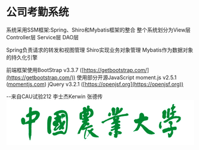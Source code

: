 # 公司考勤系统

系统采用SSM框架:Spring、Shiro和Mybatis框架的整合
整个系统划分为View层 Controller层 Service层 DAO层

Spring负责请求的转发和视图管理
Shiro实现业务对象管理
Mybatis作为数据对象的持久化引擎

前端框架使用BootStrap v3.3.7 ([https://getbootstrap.com/](https://getbootstrap.com/))
使用部分开源JavaScript
moment.js v2.5.1 ([momentjs.com](https://momentjs.com))
jQuery v3.2.1 ([https://openjsf.org](https://openjsf.org))

--来自CAU试验212 李士杰Kerwin 张德传
![cau.jpg](src%2Fmain%2Fwebapp%2Fimages%2Fcau.jpg)

